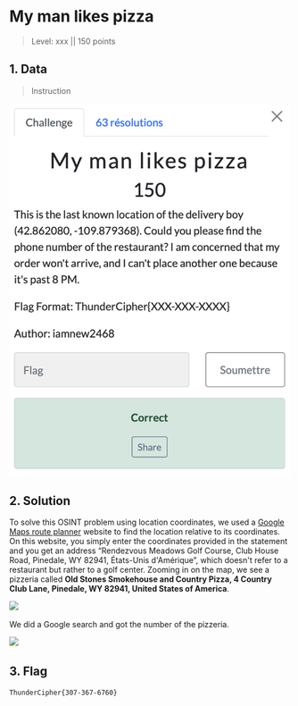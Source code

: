 # My man likes pizza

> Level: xxx || 150 points

## 1. Data

> Instruction

![Instruction Challenge My_man_likes_pizza](challenge_my_man_likes_pizza.png)


## 2. Solution


To solve this OSINT problem using location coordinates, we used a [Google Maps route planner](https://www.coordonnees-gps.fr/itineraire) website to find the location relative to its coordinates. On this website, you simply enter the coordinates provided in the statement and you get an address “Rendezvous Meadows Golf Course, Club House Road, Pinedale, WY 82941, États-Unis d'Amérique”, which doesn't refer to a restaurant but rather to a golf center. Zooming in on the map, we see a pizzeria called **Old Stones Smokehouse and Country Pizza, 4 Country Club Lane, Pinedale, WY 82941, United States of America**.

![](https://github.com/Keldy7/CTFs_Writeups/assets/93558050/75950567-70ad-496f-a193-7fdc15080099)


We did a Google search and got the number of the pizzeria.

![](https://github.com/Keldy7/CTFs_Writeups/assets/93558050/40b118b2-d705-43ad-931c-c212870e39b7)

## 3. Flag

```text
ThunderCipher{307-367-6760}
```

